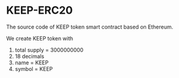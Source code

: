 # KEEP-ERC20
The source code of KEEP token smart contract based on Ethereum.

We create KEEP token with 
1. total supply = 3000000000
2. 18 decimals
3. name = KEEP
4. symbol = KEEP
